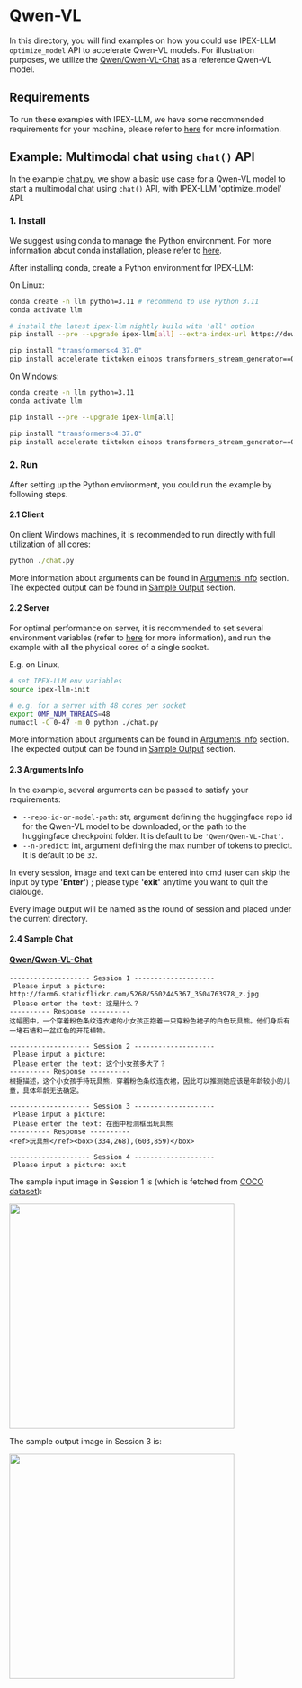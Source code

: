 # Qwen-VL
In this directory, you will find examples on how you could use IPEX-LLM `optimize_model` API to accelerate Qwen-VL models. For illustration purposes, we utilize the [Qwen/Qwen-VL-Chat](https://huggingface.co/Qwen/Qwen-VL-Chat) as a reference Qwen-VL model.

## Requirements
To run these examples with IPEX-LLM, we have some recommended requirements for your machine, please refer to [here](../README.md#recommended-requirements) for more information.

## Example: Multimodal chat using `chat()` API
In the example [chat.py](./chat.py), we show a basic use case for a Qwen-VL model to start a multimodal chat using `chat()` API, with IPEX-LLM 'optimize_model' API.
### 1. Install
We suggest using conda to manage the Python environment. For more information about conda installation, please refer to [here](https://conda-forge.org/download/).

After installing conda, create a Python environment for IPEX-LLM:

On Linux:

```bash
conda create -n llm python=3.11 # recommend to use Python 3.11
conda activate llm

# install the latest ipex-llm nightly build with 'all' option
pip install --pre --upgrade ipex-llm[all] --extra-index-url https://download.pytorch.org/whl/cpu

pip install "transformers<4.37.0"
pip install accelerate tiktoken einops transformers_stream_generator==0.0.4 scipy torchvision pillow tensorboard matplotlib # additional package required for Qwen-VL-Chat to conduct generation
```

On Windows:

```cmd
conda create -n llm python=3.11
conda activate llm

pip install --pre --upgrade ipex-llm[all]

pip install "transformers<4.37.0"
pip install accelerate tiktoken einops transformers_stream_generator==0.0.4 scipy torchvision pillow tensorboard matplotlib
```

### 2. Run
After setting up the Python environment, you could run the example by following steps.

#### 2.1 Client
On client Windows machines, it is recommended to run directly with full utilization of all cores:
```cmd
python ./chat.py
```
More information about arguments can be found in [Arguments Info](#23-arguments-info) section. The expected output can be found in [Sample Output](#24-sample-output) section.

#### 2.2 Server
For optimal performance on server, it is recommended to set several environment variables (refer to [here](../README.md#best-known-configuration-on-linux) for more information), and run the example with all the physical cores of a single socket.

E.g. on Linux,
```bash
# set IPEX-LLM env variables
source ipex-llm-init

# e.g. for a server with 48 cores per socket
export OMP_NUM_THREADS=48
numactl -C 0-47 -m 0 python ./chat.py
```
More information about arguments can be found in [Arguments Info](#23-arguments-info) section. The expected output can be found in [Sample Output](#24-sample-output) section.

#### 2.3 Arguments Info
In the example, several arguments can be passed to satisfy your requirements:

- `--repo-id-or-model-path`: str, argument defining the huggingface repo id for the Qwen-VL model to be downloaded, or the path to the huggingface checkpoint folder. It is default to be `'Qwen/Qwen-VL-Chat'`.
- `--n-predict`: int, argument defining the max number of tokens to predict. It is default to be `32`.
  
In every session, image and text can be entered into cmd (user can skip the input by type **'Enter'**) ; please type **'exit'** anytime you want to quit the dialouge.

Every image output will be named as the round of session and placed under the current directory.

#### 2.4 Sample Chat
#### [Qwen/Qwen-VL-Chat](https://huggingface.co/Qwen/Qwen-VL-Chat)

```log
-------------------- Session 1 --------------------
 Please input a picture: http://farm6.staticflickr.com/5268/5602445367_3504763978_z.jpg
 Please enter the text: 这是什么？
---------- Response ----------
这幅图中，一个穿着粉色条纹连衣裙的小女孩正抱着一只穿粉色裙子的白色玩具熊。他们身后有一堵石墙和一盆红色的开花植物。 

-------------------- Session 2 --------------------
 Please input a picture: 
 Please enter the text: 这个小女孩多大了？
---------- Response ----------
根据描述，这个小女孩手持玩具熊，穿着粉色条纹连衣裙，因此可以推测她应该是年龄较小的儿童，具体年龄无法确定。 

-------------------- Session 3 --------------------
 Please input a picture: 
 Please enter the text: 在图中检测框出玩具熊
---------- Response ----------
<ref>玩具熊</ref><box>(334,268),(603,859)</box> 

-------------------- Session 4 --------------------
 Please input a picture: exit
```

The sample input image in Session 1 is (which is fetched from [COCO dataset](https://cocodataset.org/#explore?id=264959)):

<a href="http://farm6.staticflickr.com/5268/5602445367_3504763978_z.jpg"><img width=400px src="http://farm6.staticflickr.com/5268/5602445367_3504763978_z.jpg" ></a>

The sample output image in Session 3 is:

<a href="https://llm-assets.readthedocs.io/en/latest/_images/qwen-vl-example-output.png"><img width=400px  src="https://llm-assets.readthedocs.io/en/latest/_images/qwen-vl-example-output.png" ></a>
